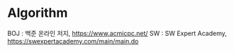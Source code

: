 # Algorithm
BOJ : 백준 온라인 저지, https://www.acmicpc.net/
SW : SW Expert Academy, https://swexpertacademy.com/main/main.do
